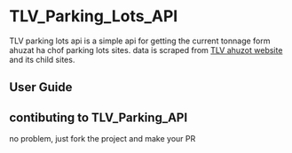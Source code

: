 # TLV_Parking_Lots_API

TLV parking lots api is a simple api for getting the current tonnage form ahuzat ha chof parking lots sites.
data is scraped from [TLV ahuzot website](https://www.ahuzot.co.il/) and its child sites.

## User Guide

<!-- todo - add user guide for the api -->

## contibuting to TLV_Parking_API

no problem, just fork the project and make your PR
<!-- please follow [guildlines](https://github.com/shahafe/tlvparkinglots/contributions.rst) for contributing  -->